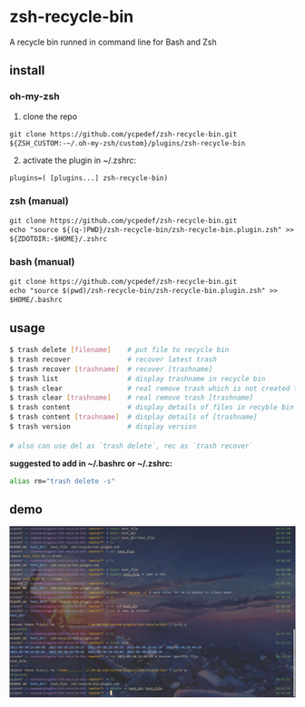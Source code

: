 # zsh-recycle-bin

A recycle bin runned in command line for Bash and Zsh

## install

### oh-my-zsh

1. clone the repo
```
git clone https://github.com/ycpedef/zsh-recycle-bin.git ${ZSH_CUSTOM:-~/.oh-my-zsh/custom}/plugins/zsh-recycle-bin
```

2. activate the plugin in ~/.zshrc:

```
plugins=( [plugins...] zsh-recycle-bin)
```

### zsh (manual)
```
git clone https://github.com/ycpedef/zsh-recycle-bin.git
echo "source ${(q-)PWD}/zsh-recycle-bin/zsh-recycle-bin.plugin.zsh" >> ${ZDOTDIR:-$HOME}/.zshrc
```

### bash (manual)
```
git clone https://github.com/ycpedef/zsh-recycle-bin.git
echo "source $(pwd)/zsh-recycle-bin/zsh-recycle-bin.plugin.zsh" >> $HOME/.bashrc
```

## usage

```bash
$ trash delete [filename]    # put file to recycle bin         
$ trash recover              # recover latest trash        
$ trash recover [trashname]  # recover [trashname]        
$ trash list                 # display trashname in recycle bin
$ trash clear                # real remove trash which is not created today
$ trash clear [trashname]    # real remove trash [trashname]
$ trash content              # display details of files in recyble bin
$ trash content [trashname]  # display details of [trashname] 
$ trash version              # display version

# also can use del as `trash delete`, rec as `trash recover`

```

**suggested to add in ~/.bashrc or ~/.zshrc:**

```bash
alias rm="trash delete -s"
```

## demo

![demo.jpg](demo.jpg)
